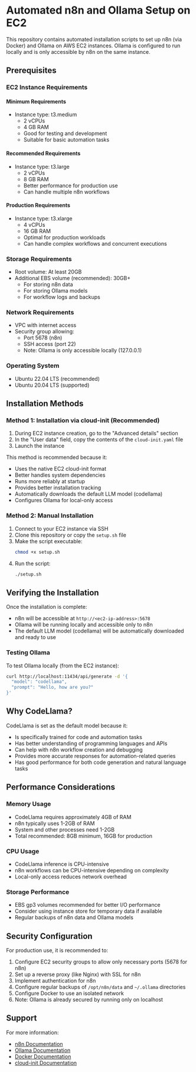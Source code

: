 # Automated n8n and Ollama Setup on EC2

This repository contains automated installation scripts to set up n8n (via Docker) and Ollama on AWS EC2 instances. Ollama is configured to run locally and is only accessible by n8n on the same instance.

## Prerequisites

### EC2 Instance Requirements

#### Minimum Requirements
- Instance type: t3.medium
  - 2 vCPUs
  - 4 GB RAM
  - Good for testing and development
  - Suitable for basic automation tasks

#### Recommended Requirements
- Instance type: t3.large
  - 2 vCPUs
  - 8 GB RAM
  - Better performance for production use
  - Can handle multiple n8n workflows

#### Production Requirements
- Instance type: t3.xlarge
  - 4 vCPUs
  - 16 GB RAM
  - Optimal for production workloads
  - Can handle complex workflows and concurrent executions

### Storage Requirements
- Root volume: At least 20GB
- Additional EBS volume (recommended): 30GB+
  - For storing n8n data
  - For storing Ollama models
  - For workflow logs and backups

### Network Requirements
- VPC with internet access
- Security group allowing:
  - Port 5678 (n8n)
  - SSH access (port 22)
  - Note: Ollama is only accessible locally (127.0.0.1)

### Operating System
- Ubuntu 22.04 LTS (recommended)
- Ubuntu 20.04 LTS (supported)

## Installation Methods

### Method 1: Installation via cloud-init (Recommended)

1. During EC2 instance creation, go to the "Advanced details" section
2. In the "User data" field, copy the contents of the `cloud-init.yaml` file
3. Launch the instance

This method is recommended because it:
- Uses the native EC2 cloud-init format
- Better handles system dependencies
- Runs more reliably at startup
- Provides better installation tracking
- Automatically downloads the default LLM model (codellama)
- Configures Ollama for local-only access

### Method 2: Manual Installation

1. Connect to your EC2 instance via SSH
2. Clone this repository or copy the `setup.sh` file
3. Make the script executable:
   ```bash
   chmod +x setup.sh
   ```
4. Run the script:
   ```bash
   ./setup.sh
   ```

## Verifying the Installation

Once the installation is complete:

- n8n will be accessible at `http://<ec2-ip-address>:5678`
- Ollama will be running locally and accessible only to n8n
- The default LLM model (codellama) will be automatically downloaded and ready to use

### Testing Ollama

To test Ollama locally (from the EC2 instance):
```bash
curl http://localhost:11434/api/generate -d '{
  "model": "codellama",
  "prompt": "Hello, how are you?"
}'
```

## Why CodeLlama?

CodeLlama is set as the default model because it:
- Is specifically trained for code and automation tasks
- Has better understanding of programming languages and APIs
- Can help with n8n workflow creation and debugging
- Provides more accurate responses for automation-related queries
- Has good performance for both code generation and natural language tasks

## Performance Considerations

### Memory Usage
- CodeLlama requires approximately 4GB of RAM
- n8n typically uses 1-2GB of RAM
- System and other processes need 1-2GB
- Total recommended: 8GB minimum, 16GB for production

### CPU Usage
- CodeLlama inference is CPU-intensive
- n8n workflows can be CPU-intensive depending on complexity
- Local-only access reduces network overhead

### Storage Performance
- EBS gp3 volumes recommended for better I/O performance
- Consider using instance store for temporary data if available
- Regular backups of n8n data and Ollama models

## Security Configuration

For production use, it is recommended to:

1. Configure EC2 security groups to allow only necessary ports (5678 for n8n)
2. Set up a reverse proxy (like Nginx) with SSL for n8n
3. Implement authentication for n8n
4. Configure regular backups of `/opt/n8n/data` and `~/.ollama` directories
5. Configure Docker to use an isolated network
6. Note: Ollama is already secured by running only on localhost

## Support

For more information:
- [n8n Documentation](https://docs.n8n.io/)
- [Ollama Documentation](https://github.com/ollama/ollama)
- [Docker Documentation](https://docs.docker.com/)
- [cloud-init Documentation](https://cloudinit.readthedocs.io/) 
